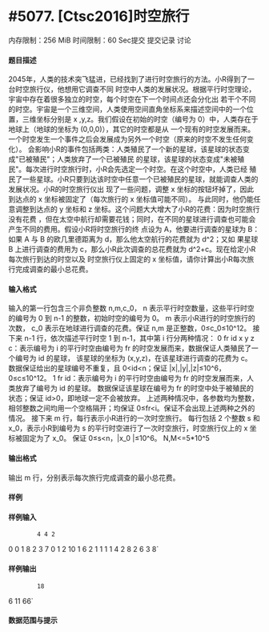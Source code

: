 
# #5077. [Ctsc2016]时空旅行
内存限制：256 MiB 时间限制：60 Sec提交 提交记录 讨论
#### 题目描述
2045年，人类的技术突飞猛进，已经找到了进行时空旅行的方法。小R得到了一台时空旅行仪，他想用它调查不同
时空中人类的发展状况。根据平行时空理论，宇宙中存在着很多独立的时空，每个时空在下一个时间点还会分化出
若干个不同的时空。宇宙是一个三维空间，人类使用空间直角坐标系来描述空间中的一个位置，三维坐标分别是 x
,y,z。我们假设在初始的时空（编号为 0）中，人类存在于地球上（地球的坐标为 (0,0,0)），其它的时空都是从
一个现有的时空发展而来。一个时空发生一个事件之后会发展成为另外一个时空（原来的时空不发生任何变化）。
会影响小R的事件包括两类：人类殖民了一个新的星球，该星球的状态变成"已被殖民"；人类放弃了一个已被殖民
的星球，该星球的状态变成"未被殖民"。每次进行时空旅行时，小R会先选定一个时空。在这个时空中，人类已经
殖民了一些星球。小R只要到达该时空中任意一个已被殖民的星球，就能调查人类的发展状况。小R的时空旅行仪出
现了一些问题，调整 x 坐标的按钮坏掉了，因此到达点的 x 坐标被固定了（每次旅行的 x 坐标值可能不同）。
与此同时，他仍能任意调整到达点的 y 坐标和 z 坐标。这个问题大大增大了小R的花费：因为时空旅行没有花费
，但在太空中航行却需要花钱；同时，在不同的星球进行调查也可能会产生不同的费用。假设小R将时空旅行的终
点设为 A，他要进行调查的星球为 B：如果 A 与 B 的欧几里德距离为 d，那么他太空航行的花费就为 d^2；又如
果星球 B 上进行调查的费用为 c，那么小R此次调查的总花费就为 d^2+c。现在给定小R每次旅行到达的时空以及
时空旅行仪上固定的 x 坐标值，请你计算出小R每次旅行完成调查的最小总花费。


#### 输入格式
输入的第一行包含三个非负整数 n,m,c_0，
n 表示平行时空数量，这些平行时空的编号为 0 到 n-1 的整数，初始时空的编号为 0。
m 表示小R进行的时空旅行的次数，
c_0 表示在地球进行调查的花费。保证 n,m 是正整数，0≤c_0≤10^12。
接下来 n-1 行，依次描述平行时空 1 到 n-1，其中第 i 行分两种情况：
0 fr id x y z c：表示编号为 i 的平行时空由编号为 fr 的时空发展而来，数据保证人类殖民了一个编号为 id 的星球，
该星球的坐标为 (x,y,z)，在该星球进行调查的花费为 c。
数据保证给出的星球编号不重复，且 0<id<n；保证 |x|,|y|,|z|≤10^6，0≤c≤10^12。
1 fr id：表示编号为 i 的平行时空由编号为 fr 的时空发展而来，人类放弃了编号为 id 的星球。
数据保证该星球在编号为 fr 的时空中处于被殖民的状态；保证 id>0，即地球一定不会被放弃。
上述两种情况中，各参数均为整数，相邻整数之间均用一个空格隔开；均保证 0≤fr<i。保证不会出现上述两种之外的情况。
接下来 m 行，每行表示小R进行的一次时空旅行。
每行包括 2 个整数 s 和 x_0，表示小R到编号为 s 的平行时空进行了一次时空旅行，时空旅行仪上的 x 坐标被固定为了 x_0。
保证 0≤s<n，|x_0 |≤10^6。
N,M<=5*10^5


#### 输出格式
输出 m 行，分别表示每次旅行完成调查的最小总花费。


#### 样例

#### 样例输入

			4 4 2
0 0 1 8 2 3 7
0 1 2 10 1 6 2
1 1 1
1 4
2 8
2 6
3 8`
#### 样例输出

			18
6
11
66`
#### 数据范围与提示

